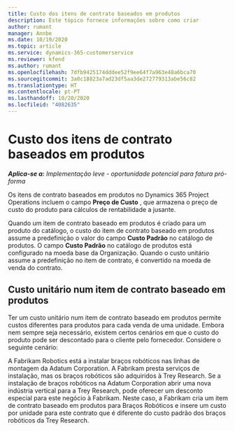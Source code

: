 ```yaml
---
title: Custo dos itens de contrato baseados em produtos
description: Este tópico fornece informações sobre como criar
author: rumant
manager: Annbe
ms.date: 10/19/2020
ms.topic: article
ms.service: dynamics-365-customerservice
ms.reviewer: kfend
ms.author: rumant
ms.openlocfilehash: 7dfb9425174dddee52f9ee64f7a963e48a6bca70
ms.sourcegitcommit: 3a0c18823a7ad23df5aa3de272779313abe56c82
ms.translationtype: HT
ms.contentlocale: pt-PT
ms.lasthandoff: 10/20/2020
ms.locfileid: "4082635"
---
```

# <a name="costing-product-based-contract-lines"></a>Custo dos itens de contrato baseados em produtos

_**Aplica-se a:** Implementação leve - oportunidade potencial para fatura pró-forma_


Os itens de contrato baseados em produtos no Dynamics 365 Project Operations incluem o campo **Preço de Custo** , que armazena o preço de custo do produto para cálculos de rentabilidade a jusante.

Quando um item de contrato baseado em produtos é criado para um produto do catálogo, o custo do item de contrato baseado em produtos assume a predefinição o valor do campo **Custo Padrão** no catálogo de produtos. O campo **Custo Padrão** no catálogo de produtos está configurado na moeda base da Organização. Quando o custo unitário assume a predefinição no item de contrato, é convertido na moeda de venda do contrato.

## <a name="unit-cost-on-a-product-based-contract-line"></a>Custo unitário num item de contrato baseado em produtos

Ter um custo unitário num item de contrato baseado em produtos permite custos diferentes para produtos para cada venda de uma unidade. Embora nem sempre seja necessário, existem certos cenários em que o custo do produto pode ser descontado para o cliente pelo fornecedor. Considere o seguinte cenário:

A Fabrikam Robotics está a instalar braços robóticos nas linhas de montagem da Adatum Corporation. A Fabrikam presta serviços de instalação, mas os braços robóticos são adquiridos à Trey Research. Se a instalação de braços robóticos na Adatum Corporation abrir uma nova indústria vertical para a Trey Research, pode oferecer um desconto especial para este negócio à Fabrikam. Neste caso, a Fabrikam cria um item de contrato baseado em produtos para Braços Robóticos e insere um custo por unidade para este contrato que é diferente do custo padrão dos braços robóticos da Trey Research.
